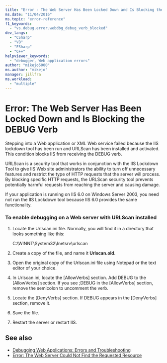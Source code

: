 ```yaml
---
title: "Error - The Web Server Has Been Locked Down and Is Blocking the DEBUG Verb | Microsoft Docs"
ms.date: "11/04/2016"
ms.topic: "error-reference"
f1_keywords:
  - "vs.debug.error.webdbg_debug_verb_blocked"
dev_langs:
  - "CSharp"
  - "VB"
  - "FSharp"
  - "C++"
helpviewer_keywords:
  - "debugger, Web application errors"
author: "mikejo5000"
ms.author: "mikejo"
manager: jillfra
ms.workload:
  - "multiple"
---
```

# Error: The Web Server Has Been Locked Down and Is Blocking the DEBUG Verb
Stepping into a Web application or XML Web service failed because the IIS lockdown tool has been run and URLScan has been installed and activated. This condition blocks IIS from receiving the DEBUG verb.

 URLScan is a security tool that works in conjunction with the IIS Lockdown Tool to give IIS Web site administrators the ability to turn off unnecessary features and restrict the type of HTTP requests that the server will process. By blocking specific HTTP requests, the URLScan security tool prevents potentially harmful requests from reaching the server and causing damage.

 If your application is running on IIS 6.0 on Windows Server 2003, you need not run the IIS Lockdown tool because IIS 6.0 provides the same functionality.

### To enable debugging on a Web server with URLScan installed

1. Locate the Urlscan.ini file. Normally, you will find it in a directory that looks something like this:

     C:\WINNT\System32\Inetsrv\urlscan

2. Create a copy of the file, and name it **Urlscan.old**.

3. Open the original copy of the Urlscan.ini file using Notepad or the text editor of your choice.

4. In Urlscan.ini, locate the [AllowVerbs] section. Add DEBUG to the [AllowVerbs] section. If you see ;DEBUG in the [AllowVerbs] section, remove the semicolon to uncomment the verb.

5. Locate the [DenyVerbs] section. If DEBUG appears in the [DenyVerbs] section, remove it.

6. Save the file.

7. Restart the server or restart IIS.

## See also
- [Debugging Web Applications: Errors and Troubleshooting](../debugger/debugging-web-applications-errors-and-troubleshooting.md)
- [Error: The Web Server Could Not Find the Requested Resource](../debugger/error-the-web-server-could-not-find-the-requested-resource.md)